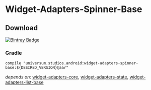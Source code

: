 Widget-Adapters-Spinner-Base
===============

## Download ##
[![Bintray Badge](https://api.bintray.com/packages/universum-studios/android/universum.studios.android%3Awidget-adapters/images/download.svg)](https://bintray.com/universum-studios/android/universum.studios.android%3Awidget-adapters/_latestVersion)

### Gradle ###

    compile "universum.studios.android:widget-adapters-spinner-base:${DESIRED_VERSION}@aar"

_depends on:_
[widget-adapters-core](https://github.com/universum-studios/android_widget_adapters/tree/master/library-core),
[widget-adapters-state](https://github.com/universum-studios/android_widget_adapters/tree/master/library-state),
[widget-adapters-list-base](https://github.com/universum-studios/android_widget_adapters/tree/master/library-list-base)